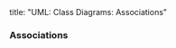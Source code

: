 <frontmatter>
title: "UML: Class Diagrams: Associations"
</frontmatter>

<link rel="stylesheet" href="{{baseUrl}}/css/textbook.css">

<div class="website-content" id="all">


<div id="title">

### Associations
</div>

<div id="main">

<include src="./basic/embed.md" boilerplate  />
<include src="./navigability/embed.md" boilerplate  />
<include src="./roles/embed.md" boilerplate  />
<include src="./labels/embed.md" boilerplate  />
<include src="./multiplicity/embed.md" boilerplate  />

</div>
</div>